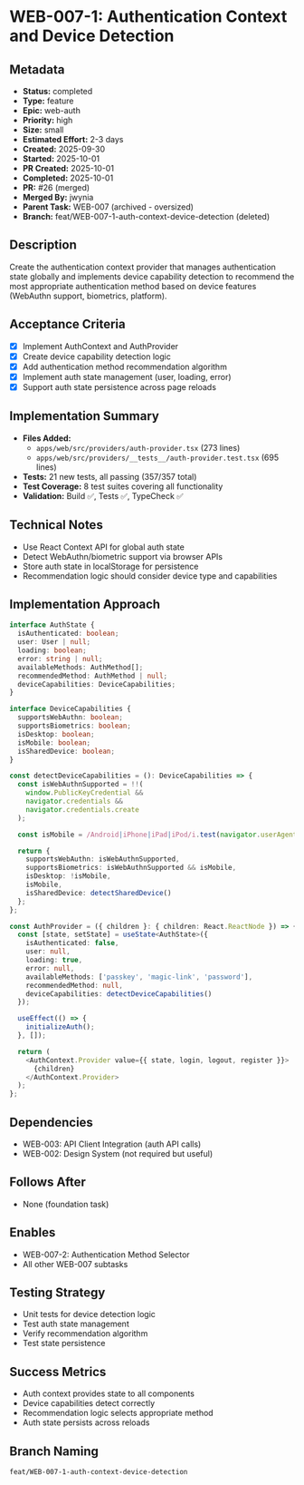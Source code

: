 # WEB-007-1: Authentication Context and Device Detection

## Metadata
- **Status:** completed
- **Type:** feature
- **Epic:** web-auth
- **Priority:** high
- **Size:** small
- **Estimated Effort:** 2-3 days
- **Created:** 2025-09-30
- **Started:** 2025-10-01
- **PR Created:** 2025-10-01
- **Completed:** 2025-10-01
- **PR:** #26 (merged)
- **Merged By:** jwynia
- **Parent Task:** WEB-007 (archived - oversized)
- **Branch:** feat/WEB-007-1-auth-context-device-detection (deleted)

## Description
Create the authentication context provider that manages authentication state globally and implements device capability detection to recommend the most appropriate authentication method based on device features (WebAuthn support, biometrics, platform).

## Acceptance Criteria
- [x] Implement AuthContext and AuthProvider
- [x] Create device capability detection logic
- [x] Add authentication method recommendation algorithm
- [x] Implement auth state management (user, loading, error)
- [x] Support auth state persistence across page reloads

## Implementation Summary
- **Files Added:**
  - `apps/web/src/providers/auth-provider.tsx` (273 lines)
  - `apps/web/src/providers/__tests__/auth-provider.test.tsx` (695 lines)
- **Tests:** 21 new tests, all passing (357/357 total)
- **Test Coverage:** 8 test suites covering all functionality
- **Validation:** Build ✅, Tests ✅, TypeCheck ✅

## Technical Notes
- Use React Context API for global auth state
- Detect WebAuthn/biometric support via browser APIs
- Store auth state in localStorage for persistence
- Recommendation logic should consider device type and capabilities

## Implementation Approach
```typescript
interface AuthState {
  isAuthenticated: boolean;
  user: User | null;
  loading: boolean;
  error: string | null;
  availableMethods: AuthMethod[];
  recommendedMethod: AuthMethod | null;
  deviceCapabilities: DeviceCapabilities;
}

interface DeviceCapabilities {
  supportsWebAuthn: boolean;
  supportsBiometrics: boolean;
  isDesktop: boolean;
  isMobile: boolean;
  isSharedDevice: boolean;
}

const detectDeviceCapabilities = (): DeviceCapabilities => {
  const isWebAuthnSupported = !!(
    window.PublicKeyCredential &&
    navigator.credentials &&
    navigator.credentials.create
  );

  const isMobile = /Android|iPhone|iPad|iPod/i.test(navigator.userAgent);

  return {
    supportsWebAuthn: isWebAuthnSupported,
    supportsBiometrics: isWebAuthnSupported && isMobile,
    isDesktop: !isMobile,
    isMobile,
    isSharedDevice: detectSharedDevice()
  };
};

const AuthProvider = ({ children }: { children: React.ReactNode }) => {
  const [state, setState] = useState<AuthState>({
    isAuthenticated: false,
    user: null,
    loading: true,
    error: null,
    availableMethods: ['passkey', 'magic-link', 'password'],
    recommendedMethod: null,
    deviceCapabilities: detectDeviceCapabilities()
  });

  useEffect(() => {
    initializeAuth();
  }, []);

  return (
    <AuthContext.Provider value={{ state, login, logout, register }}>
      {children}
    </AuthContext.Provider>
  );
};
```

## Dependencies
- WEB-003: API Client Integration (auth API calls)
- WEB-002: Design System (not required but useful)

## Follows After
- None (foundation task)

## Enables
- WEB-007-2: Authentication Method Selector
- All other WEB-007 subtasks

## Testing Strategy
- Unit tests for device detection logic
- Test auth state management
- Verify recommendation algorithm
- Test state persistence

## Success Metrics
- Auth context provides state to all components
- Device capabilities detect correctly
- Recommendation logic selects appropriate method
- Auth state persists across reloads

## Branch Naming
`feat/WEB-007-1-auth-context-device-detection`